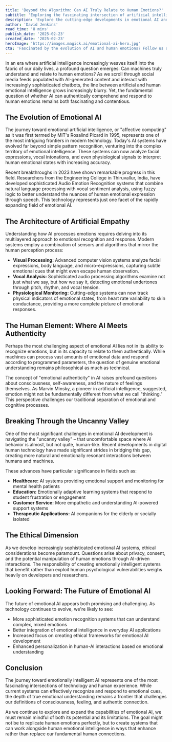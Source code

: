 ```yaml
---
title: 'Beyond the Algorithm: Can AI Truly Relate to Human Emotions?'
subtitle: 'Exploring the fascinating intersection of artificial intelligence and human emotional understanding'
description: 'Explore the cutting-edge developments in emotional AI and the profound questions they raise about machine consciousness, authentic feelings, and the future of human-AI interaction. From breakthrough technologies in emotion recognition to ethical considerations, discover how artificial intelligence is reshaping our understanding of emotional intelligence.'
author: 'David Jenkins'
read_time: '8 mins'
publish_date: '2025-02-23'
created_date: '2025-02-23'
heroImage: 'https://images.magick.ai/emotional-ai-hero.jpg'
cta: 'Fascinated by the evolution of AI and human emotions? Follow us on LinkedIn for daily insights into the future of emotional artificial intelligence and join a community of forward-thinking professionals shaping the future of human-machine interaction.'
---
```


In an era where artificial intelligence increasingly weaves itself into the fabric of our daily lives, a profound question emerges: Can machines truly understand and relate to human emotions? As we scroll through social media feeds populated with AI-generated content and interact with increasingly sophisticated chatbots, the line between artificial and human emotional intelligence grows increasingly blurry. Yet, the fundamental question of whether AI can authentically comprehend and respond to human emotions remains both fascinating and contentious.

## The Evolution of Emotional AI

The journey toward emotional artificial intelligence, or "affective computing" as it was first termed by MIT's Rosalind Picard in 1995, represents one of the most intriguing frontiers in modern technology. Today's AI systems have evolved far beyond simple pattern recognition, venturing into the complex territory of emotional intelligence. These systems can now analyze facial expressions, vocal intonations, and even physiological signals to interpret human emotional states with increasing accuracy.

Recent breakthroughs in 2023 have shown remarkable progress in this field. Researchers from the Engineering College in Thiruvallur, India, have developed sophisticated Audio Emotion Recognition systems that combine natural language processing with vocal sentiment analysis, using fuzzy logic to better understand the nuances of human emotional expression through speech. This technology represents just one facet of the rapidly expanding field of emotional AI.

## The Architecture of Artificial Empathy

Understanding how AI processes emotions requires delving into its multilayered approach to emotional recognition and response. Modern systems employ a combination of sensors and algorithms that mirror the human perception process:

- **Visual Processing:** Advanced computer vision systems analyze facial expressions, body language, and micro-expressions, capturing subtle emotional cues that might even escape human observation.
- **Vocal Analysis:** Sophisticated audio processing algorithms examine not just what we say, but how we say it, detecting emotional undertones through pitch, rhythm, and vocal tension.
- **Physiological Monitoring:** Cutting-edge systems can now track physical indicators of emotional states, from heart rate variability to skin conductance, providing a more complete picture of emotional responses.

## The Human Element: Where AI Meets Authenticity

Perhaps the most challenging aspect of emotional AI lies not in its ability to recognize emotions, but in its capacity to relate to them authentically. While machines can process vast amounts of emotional data and respond according to programmed parameters, the question of genuine emotional understanding remains philosophical as much as technical.

The concept of "emotional authenticity" in AI raises profound questions about consciousness, self-awareness, and the nature of feelings themselves. As Marvin Minsky, a pioneer in artificial intelligence, suggested, emotion might not be fundamentally different from what we call "thinking." This perspective challenges our traditional separation of emotional and cognitive processes.

## Breaking Through the Uncanny Valley

One of the most significant challenges in emotional AI development is navigating the "uncanny valley" – that uncomfortable space where AI behavior is almost, but not quite, human-like. Recent developments in digital human technology have made significant strides in bridging this gap, creating more natural and emotionally resonant interactions between humans and machines.

These advances have particular significance in fields such as:

- **Healthcare:** AI systems providing emotional support and monitoring for mental health patients
- **Education:** Emotionally adaptive learning systems that respond to student frustration or engagement
- **Customer Service:** More empathetic and understanding AI-powered support systems
- **Therapeutic Applications:** AI companions for the elderly or socially isolated

## The Ethical Dimension

As we develop increasingly sophisticated emotional AI systems, ethical considerations become paramount. Questions arise about privacy, consent, and the potential manipulation of human emotions through AI-driven interactions. The responsibility of creating emotionally intelligent systems that benefit rather than exploit human psychological vulnerabilities weighs heavily on developers and researchers.

## Looking Forward: The Future of Emotional AI

The future of emotional AI appears both promising and challenging. As technology continues to evolve, we're likely to see:

- More sophisticated emotion recognition systems that can understand complex, mixed emotions
- Better integration of emotional intelligence in everyday AI applications
- Increased focus on creating ethical frameworks for emotional AI development
- Enhanced personalization in human-AI interactions based on emotional understanding

## Conclusion

The journey toward emotionally intelligent AI represents one of the most fascinating intersections of technology and human experience. While current systems can effectively recognize and respond to emotional cues, the depth of true emotional understanding remains a frontier that challenges our definitions of consciousness, feeling, and authentic connection.

As we continue to explore and expand the capabilities of emotional AI, we must remain mindful of both its potential and its limitations. The goal might not be to replicate human emotions perfectly, but to create systems that can work alongside human emotional intelligence in ways that enhance rather than replace our fundamental human connections.